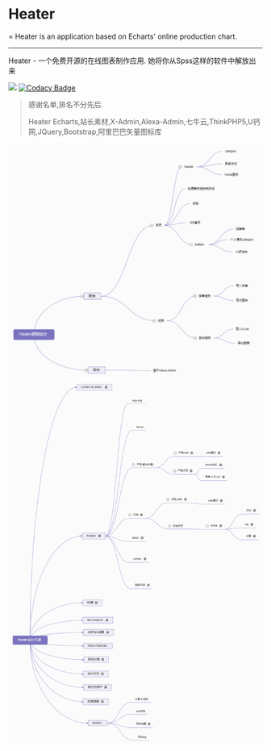 #  Heater  #

= Heater is an application based on Echarts' online production chart.

----------



Heater - 一个免费开源的在线图表制作应用. 她将你从Spss这样的软件中解放出来

<a href="https://travis-ci.org/FerreWagner/Heater"><img src="https://travis-ci.org/FerreWagner/Heater.svg?branch=master"></a>
[![Codacy Badge](https://api.codacy.com/project/badge/Grade/c66736bd7f654275ae89fba9f8cfe0a7)](https://www.codacy.com/app/18408229270/Heater?utm_source=github.com&amp;utm_medium=referral&amp;utm_content=FerreWagner/Heater&amp;utm_campaign=Badge_Grade)




>感谢名单,排名不分先后.
>
>Heater
Echarts,站长素材,X-Admin,Alexa-Admin,七牛云,ThinkPHP5,U钙网,JQuery,Bootstrap,阿里巴巴矢量图标库

![Heater主体逻辑设计](public/static/Heater_logic.png)
![Heater设计方案](public/static/Heater_desgin.png)
